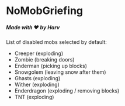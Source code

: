 # NoMobGriefing
##### Made with ❤ by Harv


List of disabled mobs selected by default:
- Creeper (exploding)
- Zombie (breaking doors)
- Enderman (picking up blocks)
- Snowgolem (leaving snow after them)
- Ghasts (exploding)
- Wither (exploding)
- Enderdragon (exploding / removing blocks)
- TNT (exploding)
